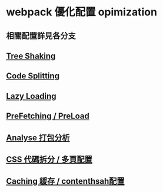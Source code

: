 # webpack 優化配置 opimization

## 相關配置詳見各分支

## [Tree Shaking](https://github.com/hsimao/webpack4-optimization/tree/treeShaking/)

## [Code Splitting](https://github.com/hsimao/webpack4-optimization/tree/codeSplitting/)

## [Lazy Loading](https://github.com/hsimao/webpack4-optimization/tree/lazyLoading/)

## [PreFetching / PreLoad](https://github.com/hsimao/webpack4-optimization/tree/prefetching/)

## [Analyse 打包分析](https://github.com/hsimao/webpack4-optimization/tree/analyse/)

## [CSS 代碼拆分 / 多頁配置](https://github.com/hsimao/webpack4-optimization/tree/cssSplitting)

## [Caching 緩存 / contenthsah配置](https://github.com/hsimao/webpack4-optimization/tree/caching)
